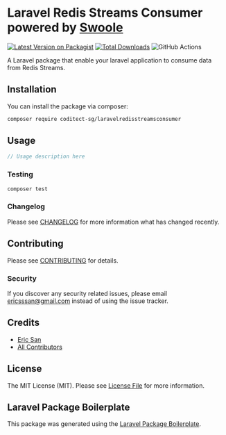 # Laravel Redis Streams Consumer powered by [Swoole](https://www.swoole.co.uk)

[![Latest Version on Packagist](https://img.shields.io/packagist/v/coditect/laravelredisstreamsconsumer.svg?style=flat-square)](https://packagist.org/packages/coditect/laravelredisstreamsconsumer)
[![Total Downloads](https://img.shields.io/packagist/dt/coditect/laravelredisstreamsconsumer.svg?style=flat-square)](https://packagist.org/packages/coditect/laravelredisstreamsconsumer)
![GitHub Actions](https://github.com/coditect/laravelredisstreamsconsumer/actions/workflows/main.yml/badge.svg)

A Laravel package that enable your laravel application to consume data from Redis Streams.

## Installation

You can install the package via composer:

```bash
composer require coditect-sg/laravelredisstreamsconsumer
```

## Usage

```php
// Usage description here
```

### Testing

```bash
composer test
```

### Changelog

Please see [CHANGELOG](CHANGELOG.md) for more information what has changed recently.

## Contributing

Please see [CONTRIBUTING](CONTRIBUTING.md) for details.

### Security

If you discover any security related issues, please email ericsssan@gmail.com instead of using the issue tracker.

## Credits

-   [Eric San](https://github.com/coditect-sg)
-   [All Contributors](../../contributors)

## License

The MIT License (MIT). Please see [License File](LICENSE.md) for more information.

## Laravel Package Boilerplate

This package was generated using the [Laravel Package Boilerplate](https://laravelpackageboilerplate.com).
